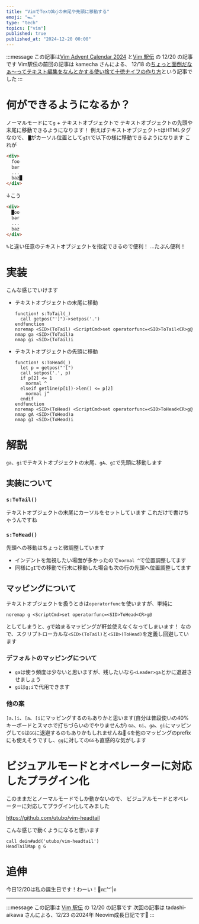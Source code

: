 ```yaml
---
title: "VimでTextObjの末尾や先頭に移動する"
emoji: "🏎️"
type: "tech"
topics: ["vim"]
published: true
published_at: "2024-12-20 00:00"
---
```


:::message
この記事は[Vim Advent Calendar 2024](https://adventar.org/calendars/10040) と[Vim 駅伝](https://vim-jp.org/ekiden/) の 12/20 の記事です
Vim駅伝の前回の記事は kamecha さんによる、 12/18 の[ちょっと面倒だなぁ～ってテキスト編集をなんとかする使い捨て十徳ナイフの作り方](https://zenn.dev/trap/articles/5a76bf9af20875)という記事でした
:::

# 何ができるようになるか？
ノーマルモードにて`g` + テキストオブジェクトで
テキストオブジェクトの先頭や末尾に移動できるようになります！
例えばテキストオブジェクト`t`はHTMLタグなので、
`█`がカーソル位置として`gIt`で以下の様に移動できるようになります
これが
```html
<div>
  foo
  bar
  ...
  baz█
</div>
```

↓こう

```html
<div>
  █oo
  bar
  ...
  baz
</div>
```

`%`と違い任意のテキストオブジェクトを指定できるので便利！
…たぶん便利！

# 実装
こんな感じでいけます
- テキストオブジェクトの末尾に移動
  ```vim
  function! s:ToTail(_)
    call getpos("']")->setpos('.')
  endfunction
  noremap <SID>(ToTail) <ScriptCmd>set operatorfunc=<SID>ToTail<CR>g@
  nmap ga <SID>(ToTail)a
  nmap gi <SID>(ToTail)i
  ```

- テキストオブジェクトの先頭に移動
  ```vim
  function! s:ToHead(_)
    let p = getpos("'[")
    call setpos('.', p)
    if p[2] <= 1
      normal ^
    elseif getline(p[1])->len() <= p[2]
      normal j^
    endif
  endfunction
  noremap <SID>(ToHead) <ScriptCmd>set operatorfunc=<SID>ToHead<CR>g@
  nmap gA <SID>(ToHead)a
  nmap gI <SID>(ToHead)i
  ```

# 解説

`ga`、`gi`でテキストオブジェクトの末尾、`gA`、`gI`で先頭に移動します

## 実装について
### `s:ToTail()`
テキストオブジェクトの末尾にカーソルをセットしています
これだけで書けちゃうんですね

### `s:ToHead()`
先頭への移動はちょっと微調整しています
- インデントを無視したい場面が多かったので`normal ^`で位置調整してます
- 同様に`gI`での移動で行末に移動した場合も次の行の先頭へ位置調整してます

## マッピングについて
テキストオブジェクトを扱うときは`operatorfunc`を使いますが、単純に
```vim
noremap g <ScriptCmd>set operatorfunc=<SID>ToHead<CR>g@
```
としてしまうと、`g`で始まるマッピングが軒並使えなくなってしまいます！
なので、スクリプトローカルな`<SID>(ToTail)`と`<SID>(ToHead)`を定義し回避しています

### デフォルトのマッピングについて
- `ga`は使う頻度は少ないと思いますが、残したいなら`<Leader>ga`とかに退避させましょう
- `gi`は`g;i`で代用できます

### 他の案
`]a`、`]i`、`[a`、`[i`にマッピングするのもありかと思います(自分は普段使いの40%キーボードとスマホで打ちづらいのでやりませんが)
`Ga`、`Gi`、`ga`、`gi`にマッピングして`G`は`GG`に退避するのもありかもしれませんね🤔
`G`を他のマッピングのprefixにも使えそうですし、`gg`に対しての`GG`も直感的な気がします

# ビジュアルモードとオペレーターに対応したプラグイン化

このままだとノーマルモードでしか動かないので、
ビジュアルモードとオペレーターに対応してプラグイン化してみました

https://github.com/utubo/vim-headtail

こんな感じで動くようになると思います
```vim
call dein#add('utubo/vim-headtail')
HeadTailMap g G
```

# 追伸
今日12/20は私の誕生日です！わーい！🎂ฅ⊏'ꣲ'|ฅ

----

:::message
この記事は [Vim 駅伝](https://vim-jp.org/ekiden/) の 12/20 の記事です
次回の記事は tadashi-aikawa さんによる、12/23 の2024年 Neovim成長日記です🏃
:::

